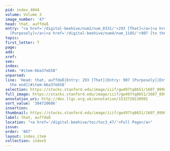 ```yaml
---
pid: index_4044
volume: Volume 3
image_number: '47'
head: that, auffdaß
entry: "<a href='/digital-beehive/num2/num_0331/'>293 [That]</a>|<a href='/digital-beehive/num4/num_1184/'>907
  [Purposely]</a>|<a href='/digital-beehive/num4/num_1185/'>907 [to the end]</a>"
topic:
first_letter: T
page:
add:
xref:
see:
index:
item: "#item-66a37eb58"
unparsed:
line: 'Head: that, auffdaß|Entry: 293 [That]|Entry: 907 [Purposely]|Entry: 907 [to
  the end]|#item-66a37eb58'
selection: https://stacks.stanford.edu/image/iiif/gw497tq8651/1607_0990/915,686,661,115/full/0/default.jpg
full_image: https://stacks.stanford.edu/image/iiif/gw497tq8651/1607_0990/full/full/0/default.jpg
annotation_uri: http://dev.llgc.org.uk/annotation/1532720130991
sort_value: '304720686'
insertion:
thumbnail: https://stacks.stanford.edu/image/iiif/gw497tq8651/1607_0990/915,686,661,115/150,/0/default.jpg
label: that, auffdaß
location: "<a href='/digital-beehive/toc/toc3_47/'>Full Page</a>"
issue:
order: '067'
layout: index_item
collection: index5
---
```

